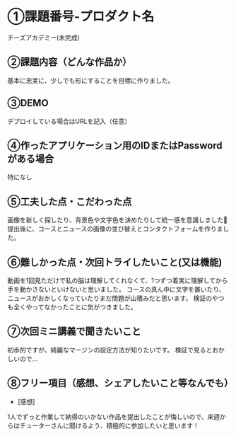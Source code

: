# ①課題番号-プロダクト名

チーズアカデミー(未完成)

## ②課題内容（どんな作品か）

基本に忠実に、少しでも形にすることを目標に作りました。

## ③DEMO

デプロイしている場合はURLを記入（任意）

## ④作ったアプリケーション用のIDまたはPasswordがある場合

特になし

## ⑤工夫した点・こだわった点

画像を新しく探したり、背景色や文字色を決めたりして統一感を意識しました🧀
提出後に、コースとニュースの画像の並び替えとコンタクトフォームを作りました。

## ⑥難しかった点・次回トライしたいこと(又は機能)

動画を1回見ただけで私の脳は理解してくれなくて、1つずつ着実に理解してから手を動かさないといけないと思いました。
コースの真ん中に文字を置いたり、ニュースがおかしくなっていたりまだ問題が山積みだと思います。
検証のやつも全くやってなかったことに気がつきました。

## ⑦次回ミニ講義で聞きたいこと

初歩的ですが、綺麗なマージンの設定方法が知りたいです。
検証で見るとおかしいので…

## ⑧フリー項目（感想、シェアしたいこと等なんでも）

- [感想]

1人でずっと作業して納得のいかない作品を提出したことが悔しいので、来週からはチューターさんに聞けるよう、積極的に参加したいと思います！
